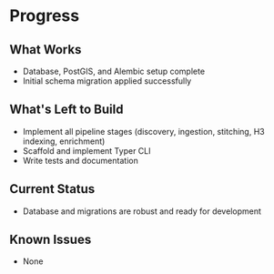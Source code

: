 # Progress

## What Works
- Database, PostGIS, and Alembic setup complete
- Initial schema migration applied successfully

## What's Left to Build
- Implement all pipeline stages (discovery, ingestion, stitching, H3 indexing, enrichment)
- Scaffold and implement Typer CLI
- Write tests and documentation

## Current Status
- Database and migrations are robust and ready for development

## Known Issues
- None 